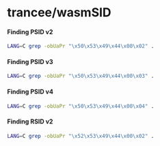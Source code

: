 # trancee/wasmSID

#### Finding PSID v2
```sh
LANG=C grep -obUaPr "\x50\x53\x49\x44\x00\x02" .
```

#### Finding PSID v3
```sh
LANG=C grep -obUaPr "\x50\x53\x49\x44\x00\x03" .
```

#### Finding PSID v4
```sh
LANG=C grep -obUaPr "\x50\x53\x49\x44\x00\x04" .
```

#### Finding RSID v2
```sh
LANG=C grep -obUaPr "\x52\x53\x49\x44\x00\x02" .
```
